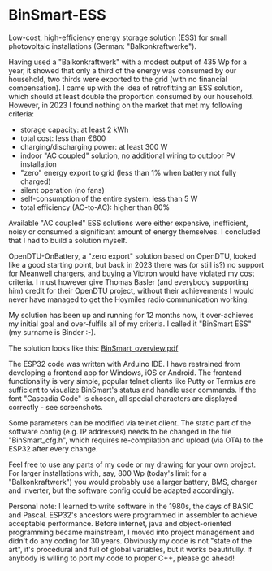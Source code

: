 # BinSmart-ESS

Low-cost, high-efficiency energy storage solution (ESS) for small photovoltaic installations (German: "Balkonkraftwerke").

Having used a "Balkonkraftwerk" with a modest output of 435 Wp for a year, it showed that only a third of the energy was consumed by our household, two thirds were exported to the grid (with no financial compensation). I came up with the idea of retrofitting an ESS solution, which should at least double the proportion consumed by our household. However, in 2023 I found nothing on the market that met my following criteria:
- storage capacity: at least 2 kWh
- total cost: less than €600
- charging/discharging power: at least 300 W
- indoor "AC coupled" solution, no additional wiring to outdoor PV installation
- "zero" energy export to grid (less than 1% when battery not fully charged)
- silent operation (no fans)
- self-consumption of the entire system: less than 5 W
- total efficiency (AC-to-AC): higher than 80%

Available "AC coupled" ESS solutions were either expensive, inefficient, noisy or consumed a significant amount of energy themselves. I concluded that I had to build a solution myself.

OpenDTU-OnBattery, a "zero export" solution based on OpenDTU, looked like a good starting point, but back in 2023 there was (or still is?) no support for Meanwell chargers, and buying a Victron would have violated my cost criteria. I must however give Thomas Basler (and everybody supporting him) credit for their OpenDTU project, without their achievements I would never have managed to get the Hoymiles radio communication working.

My solution has been up and running for 12 months now, it over-achieves my initial goal and over-fulfils all of my criteria. I called it "BinSmart ESS" (my surname is Binder :-).

The solution looks like this:
[BinSmart_overview.pdf](https://github.com/user-attachments/files/18629652/BinSmart_overview.pdf)

The ESP32 code was written with Arduino IDE. I have restrained from developing a frontend app for Windows, iOS or Android. The frontend functionality is very simple, popular telnet clients like Putty or Termius are sufficient to visualize BinSmart's status and handle user commands. If the font "Cascadia Code" is chosen, all special characters are displayed correctly - see screenshots.

Some parameters can be modified via telnet client. The static part of the software config (e.g. IP addresses) needs to be changed in the file "BinSmart_cfg.h", which requires re-compilation and upload (via OTA) to the ESP32 after every change.

Feel free to use any parts of my code or my drawing for your own project. For larger installations with, say, 800 Wp (today's limit for a "Balkonkraftwerk") you would probably use a larger battery, BMS, charger and inverter, but the software config could be adapted accordingly.

Personal note: I learned to write software in the 1980s, the days of BASIC and Pascal. ESP32's ancestors were programmed in assembler to achieve acceptable performance. Before internet, java and object-oriented programming became mainstream, I moved into project management and didn't do any coding for 30 years. Obviously my code is not "state of the art", it's procedural and full of global variables, but it works beautifully. If anybody is willing to port my code to proper C++, please go ahead!
